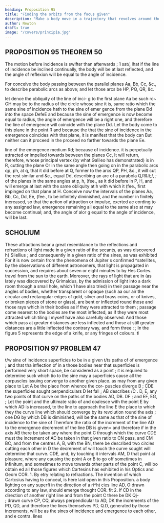 ```yaml
---
heading: Proposition 95
title: "Finding the orbits from the focus given"
description: "Make a body move in a trajectory that revolves around the center of force in the same way as another body in the same trajectory at rest"
author: Newton
draft: true
image: "/covers/principia.jpg"
---
```



## PROPOSITION 95 THEOREM 50

The motion before incidence is swifter than afterwards ; 1 sat/, lhat if the line of incidence be inclined continually, the body will be at last reflected, and the angle of reflexion will be equal to the
angle of incidence. 

For conceive the body passing between the parallel planes
Aa, Bb, Cc,
&c., to describe parabolic arcs as above;
and let those arcs be HP, PQ, QR, &c.

let
dence
the obliquity of the line of inci-
g
to the first plane Aa be such rc~
GH
may be to the radius of the circle whose sine it is,
same ratio which the same sine of incidence hath to the sine of emer
gence from the plane Dd into the space DefeE and because the sine of
emergence is now become equal to radius, the angle of emergence will be a
right one, and therefore the line of emergence will coincide with the plane
Dd. Let the body come to this plane in the point R and because the
that the sine of incidence in the emergence coincides with that plane, it is manifest that the body can
But neither can it proceed in the
proceed no farther towards the plane Ee.

line of the emergence
medium
Rd;
because
of incidence.
it is
perpetually attracted or impelled towards
between the planes Cc,
It will return, therefore,
whose principal vertex (by what
Galileo has demonstrated) is in R, cutting the plane Or in the same angle
then going on in the parabolic arcs qp, ph,
at q, that it did before at Q,
former
to
the
arcs QP, PH, &c., it will cut the rest
similar
and
&c.,
equal
Dd, describing an arc of a parabola
Q,R&amp;lt;/,
;
of the planes in the same angles at p, h, (fee., as it did before in P, H,
and will emerge at last with the same obliquity at h with which it
(fee.,
first
impinged on that plane at H. Conceive now the intervals of the planes
Aa, Bb, Cc, Dd, Ee, (fee., to be infinitely diminished, and the number in
finitely increased, so that the action of attraction or impulse, exerted ac
cording to any assigned law,
emergence remaining
all
equal to the same also at
may become
continual; and, the angle of
alor g equal to the angle of incidence, will be
last.


## SCHOLIUM

These attractions bear a great resemblance
to the reflections
and refractions of light made in a given ratio of the secants, as was discovered h}
Siiellius ; and consequently in a given ratio of the sines, as was exhibited
For it is now certain from the phenomena of Jupiter s
confirmed
^satellites,
by the observations of different astronomers, that light
is propagated in succession, and requires about seven or eight minutes to
by Hes Cortes.
travel
from the sun
to the earth.
Moreover, the rays of light that are in
(as lately was discovered by Grimaldus, by the admission of light
into a dark room through a small hole, which 1 have also tried) in their
passage near the angles of bodies, whether transparent or opaque (such aa
our air
the circular and rectangular edges of gold, silver and brass coins, or of
knives, or broken pieces of stone or glass), are bent or inflected round those
and those rays which in their
bodies as if they were attracted to them
;
passage come nearest to the bodies are the most inflected, as if they were
most attracted which tiling I myself have also carefully observed. And
those which pass at greater distances are less inflected and those at still
greater distances are a little inflected the contrary way, and form three
:
;
In the figure 5 represents the edge of a knife, or any
fringes of colours.
tl


## PROPOSITION 97 PROBLEM 47

t/w sine of incidence
superficies to be in a given
t/ts
paths of
of emergence ; and that tha inflection of
in
a
those bodies near that superficies is performed
very short space,
be considered as a point ; it is required to determine suck
which
tio to the sine
may
a
superficies
cause all the corpuscles issuing
converge to another given place.
as
may
from any
given place to
Let A be the place from whence the cor-
puscles diverge
B
;
CDE
the superficies sought
perpendiculars
D
let fall
;
AB describes
/C
.
D, E, any two points of that curve
on the paths of the bodies AD, DB.
DF
;
and EF, EG,
;
Let the point
and the ultimate ratio of
and coalesce with the point E
by which AD is increased, to the line
to
approach
the line
E
the place to which they
the curve line which
should converge
by its revolution round the axis
;
one
DG
by which
DB
is
diminished, will be the same as that of the sine of incidence to the sine of
Therefore the ratio of the increment of the line AD to the
emergence
decrement of the line DB is given= and therefore if in the axis AB there
be taken any where the point C through which the curve CDE must
the increment of AC be taken in that given ratio to CN
pass, and
CM
BC, and from the centres A, B, with the
BN, there be described two circles cutting each other in D
the decrement of
will touch the curve
sought
will determine that curve.
CDE,
and, by touching
it
intervals
AM,
D
that point
at pleasure,
where
any 
causing the point A or B to go off sometimes in infinitum,
and sometimes to move towards other parts of the point C, will bo obtain
ed all those figures which Cartesins has exhibited in his Optics and Geom
COR.
1.
By
etry relating to refractions.
The
invention of which Cartcsius having
to conceal, is here laid
open in this Proposition.
a body lighting on any superfi
in the direction of a ri^ht
cies
line AD,
O
drawn according to any law, should emerge
thought
COR.
fit
2. If
CD
in the direction of another right line
and from the point
C
there be
DK
Qj-
\
;
drawn curve
CP, CQ, always perpendicular to AD, DK the increments of the
PD, QD, and therefore the lines themselves PD, Q.D, generated by
those increments, will be as the sines of incidence and emergence to each
other, and e contra.
lines
